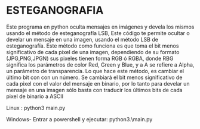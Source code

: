 # ESTEGANOGRAFIA
Este programa en python oculta mensajes en imágenes y devela los mismos usando el método de esteganografía LSB,
Este código te permite ocultar o develar un mensaje en una imagen, usando el método LSB de esteganografía.
Este método como funciona es que toma el bit menos significativo de cada pixel de una imagen, dependiendo de su formato (JPG,PNG,JPGN) sus 
pixeles tienen forma RGB ó RGBA, donde RBG significa los parámetros de color Red, Green y Blue, y a A se refiere a Alpha, un parámetro de transparencia.
Lo que hace este método, es cambiar el último bit con con un número. Se cambiará el bit menos significativo de cada pixel con el valor del mensaje en binario, por lo tanto para develar un mensaje en una imagen sólo basta con traducir los últimos bits de cada pixel de binario a ASCII

Linux : python3 main.py

Windows- Entrar a powershell y ejecutar: python3.\main.py

